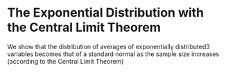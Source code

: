 # The Exponential Distribution with the Central Limit Theorem
We show that the distribution of averages of exponentially distributed3 variables becomes that of a standard normal as the sample size increases (according to the Central Limit Theorem)
